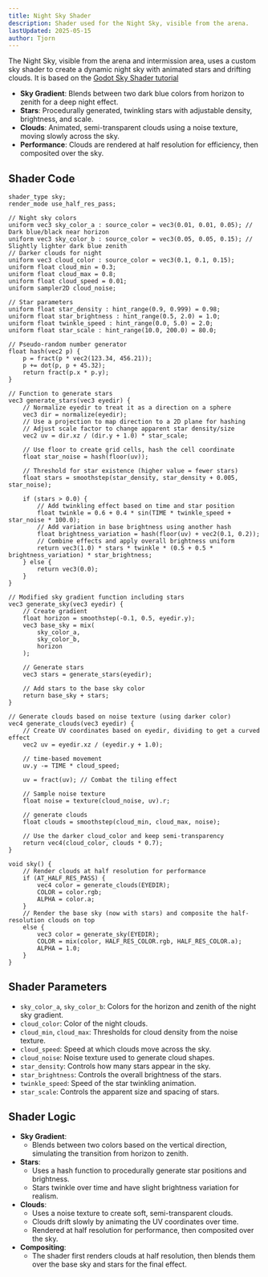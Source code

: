 ```yaml
---
title: Night Sky Shader
description: Shader used for the Night Sky, visible from the arena.
lastUpdated: 2025-05-15
author: Tjorn
---
```


The Night Sky, visible from the arena and intermission area, uses a custom sky shader to create a dynamic night sky with animated stars and drifting clouds. It is based on the [Godot Sky Shader tutorial](https://docs.godotengine.org/en/stable/tutorials/shaders/shader_reference/sky_shader.html#doc-sky-shader)

- **Sky Gradient**: Blends between two dark blue colors from horizon to zenith for a deep night effect.
- **Stars**: Procedurally generated, twinkling stars with adjustable density, brightness, and scale.
- **Clouds**: Animated, semi-transparent clouds using a noise texture, moving slowly across the sky.
- **Performance**: Clouds are rendered at half resolution for efficiency, then composited over the sky.

## Shader Code

```gdshader
shader_type sky;
render_mode use_half_res_pass;

// Night sky colors
uniform vec3 sky_color_a : source_color = vec3(0.01, 0.01, 0.05); // Dark blue/black near horizon
uniform vec3 sky_color_b : source_color = vec3(0.05, 0.05, 0.15); // Slightly lighter dark blue zenith
// Darker clouds for night
uniform vec3 cloud_color : source_color = vec3(0.1, 0.1, 0.15);
uniform float cloud_min = 0.3;
uniform float cloud_max = 0.8;
uniform float cloud_speed = 0.01;
uniform sampler2D cloud_noise;

// Star parameters
uniform float star_density : hint_range(0.9, 0.999) = 0.98;
uniform float star_brightness : hint_range(0.5, 2.0) = 1.0;
uniform float twinkle_speed : hint_range(0.0, 5.0) = 2.0;
uniform float star_scale : hint_range(10.0, 200.0) = 80.0;

// Pseudo-random number generator
float hash(vec2 p) {
    p = fract(p * vec2(123.34, 456.21));
    p += dot(p, p + 45.32);
    return fract(p.x * p.y);
}

// Function to generate stars
vec3 generate_stars(vec3 eyedir) {
    // Normalize eyedir to treat it as a direction on a sphere
    vec3 dir = normalize(eyedir);
    // Use a projection to map direction to a 2D plane for hashing
    // Adjust scale factor to change apparent star density/size
    vec2 uv = dir.xz / (dir.y + 1.0) * star_scale;

    // Use floor to create grid cells, hash the cell coordinate
    float star_noise = hash(floor(uv));

    // Threshold for star existence (higher value = fewer stars)
    float stars = smoothstep(star_density, star_density + 0.005, star_noise);

    if (stars > 0.0) {
        // Add twinkling effect based on time and star position
        float twinkle = 0.6 + 0.4 * sin(TIME * twinkle_speed + star_noise * 100.0);
        // Add variation in base brightness using another hash
        float brightness_variation = hash(floor(uv) + vec2(0.1, 0.2));
        // Combine effects and apply overall brightness uniform
        return vec3(1.0) * stars * twinkle * (0.5 + 0.5 * brightness_variation) * star_brightness;
    } else {
        return vec3(0.0);
    }
}

// Modified sky gradient function including stars
vec3 generate_sky(vec3 eyedir) {
    // Create gradient
    float horizon = smoothstep(-0.1, 0.5, eyedir.y);
    vec3 base_sky = mix(
        sky_color_a,
        sky_color_b,
        horizon
    );

    // Generate stars
    vec3 stars = generate_stars(eyedir);

    // Add stars to the base sky color
    return base_sky + stars;
}

// Generate clouds based on noise texture (using darker color)
vec4 generate_clouds(vec3 eyedir) {
	// Create UV coordinates based on eyedir, dividing to get a curved effect
    vec2 uv = eyedir.xz / (eyedir.y + 1.0);

    // time-based movement
    uv.y -= TIME * cloud_speed;

    uv = fract(uv); // Combat the tiling effect

    // Sample noise texture
    float noise = texture(cloud_noise, uv).r;

    // generate clouds
    float clouds = smoothstep(cloud_min, cloud_max, noise);

    // Use the darker cloud_color and keep semi-transparency
    return vec4(cloud_color, clouds * 0.7);
}

void sky() {
    // Render clouds at half resolution for performance
    if (AT_HALF_RES_PASS) {
        vec4 color = generate_clouds(EYEDIR);
        COLOR = color.rgb;
        ALPHA = color.a;
    }
    // Render the base sky (now with stars) and composite the half-resolution clouds on top
    else {
        vec3 color = generate_sky(EYEDIR);
        COLOR = mix(color, HALF_RES_COLOR.rgb, HALF_RES_COLOR.a);
        ALPHA = 1.0;
    }
}
```

## Shader Parameters

- `sky_color_a`, `sky_color_b`: Colors for the horizon and zenith of the night sky gradient.
- `cloud_color`: Color of the night clouds.
- `cloud_min`, `cloud_max`: Thresholds for cloud density from the noise texture.
- `cloud_speed`: Speed at which clouds move across the sky.
- `cloud_noise`: Noise texture used to generate cloud shapes.
- `star_density`: Controls how many stars appear in the sky.
- `star_brightness`: Controls the overall brightness of the stars.
- `twinkle_speed`: Speed of the star twinkling animation.
- `star_scale`: Controls the apparent size and spacing of stars.

## Shader Logic

- **Sky Gradient**:
  - Blends between two colors based on the vertical direction, simulating the transition from horizon to zenith.
- **Stars**:
  - Uses a hash function to procedurally generate star positions and brightness.
  - Stars twinkle over time and have slight brightness variation for realism.
- **Clouds**:
  - Uses a noise texture to create soft, semi-transparent clouds.
  - Clouds drift slowly by animating the UV coordinates over time.
  - Rendered at half resolution for performance, then composited over the sky.
- **Compositing**:
  - The shader first renders clouds at half resolution, then blends them over the base sky and stars for the final effect.
